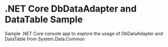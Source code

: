 # .NET Core DbDataAdapter and DataTable Sample

Sample .NET Core console app to explore the usage of DbDataAdapter and DataTable from System.Data.Common 

